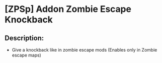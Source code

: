 # [ZPSp] Addon Zombie Escape Knockback

## Description:
- Give a knockback like in zombie escape mods (Enables only in Zombie escape maps)
